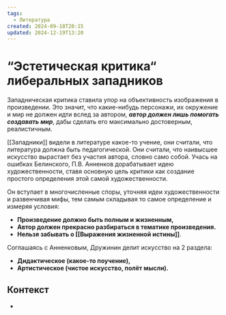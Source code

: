 ```yaml
---
tags:
  - Литература
created: 2024-09-18T20:15
updated: 2024-12-19T13:20
---
```

# “Эстетическая критика“ либеральных западников

Западническая критика ставила упор на объективность изображения в произведении. Это значит, что какие-нибудь персонажи, их окружение и мир не должен идти вслед за автором, ***автор должен лишь помогать создавать мир***, дабы сделать его максимально достоверным, реалистичным.

[[Западники]] видели в литературе какое-то учение, они считали, что литература должна быть педагогической.
Они считали, что наивысшее искусство вырастает без участия автора, словно само собой.
Учась на ошибках Белинского, П.В. Анненков дорабатывает идею художественности, ставя основную цель критики как создание простого определения этой самой художественности.

Он вступает в многочисленные споры, уточняя идеи художественности и развенчивая мифы, тем самым складывая то самое определение и измеряя условия:
- **Произведение должно быть полным и жизненным,**
- **Автор должен прекрасно разбираться в тематике произведения.**
- **Нельзя забывать о [[Выражения жизненной истины]]**.

Соглашаясь с Анненковым, Дружинин делит искусство на 2 раздела:
- **Дидактическое (какое-то поучение),**
- **Артистическое (чистое искусство, полёт мысли).**

## Контекст
-  


